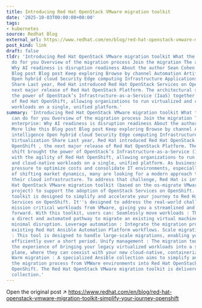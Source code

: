 ```yaml
---
title: Introducing Red Hat OpenStack VMware migration toolkit
date: '2025-10-03T00:00:00+00:00'
tags:
- kubernetes
source: Redhat Blog
external_url: https://www.redhat.com/en/blog/red-hat-openstack-vmware-migration-toolkit-simplify-your-journey-openshift
post_kind: link
draft: false
tldr: 'Introducing Red Hat OpenStack VMware migration toolkit What the toolkit can
  do for you Overview of the migration process Join the migration The adaptable enterprise:
  Why AI readiness is disruption readiness About the author Sean Cohen More like this
  Blog post Blog post Keep exploring Browse by channel Automation Artificial intelligence
  Open hybrid cloud Security Edge computing Infrastructure Applications Virtualization
  Share Last year, Red Hat introduced Red Hat OpenStack Services on OpenShift , the
  next major release of Red Hat OpenStack Platform. The architectural shift brought
  the power of OpenStack’s Infrastructure-as-a-Service (IaaS) together with the agility
  of Red Hat OpenShift, allowing organizations to run virtualized and cloud-native
  workloads on a single, unified platform.'
summary: 'Introducing Red Hat OpenStack VMware migration toolkit What the toolkit
  can do for you Overview of the migration process Join the migration The adaptable
  enterprise: Why AI readiness is disruption readiness About the author Sean Cohen
  More like this Blog post Blog post Keep exploring Browse by channel Automation Artificial
  intelligence Open hybrid cloud Security Edge computing Infrastructure Applications
  Virtualization Share Last year, Red Hat introduced Red Hat OpenStack Services on
  OpenShift , the next major release of Red Hat OpenStack Platform. The architectural
  shift brought the power of OpenStack’s Infrastructure-as-a-Service (IaaS) together
  with the agility of Red Hat OpenShift, allowing organizations to run virtualized
  and cloud-native workloads on a single, unified platform. As businesses face increasing
  pressure to optimize costs and consolidate IT environments, especially in light
  of shifting market dynamics, many are looking for a modern approach to managing
  their cloud infrastructure. To address that challenge, Red Hat is introducing Red
  Hat OpenStack VMware migration toolkit (based on the os-migrate VMware toolkit upstream
  project) to support the adoption of OpenStack Services on OpenShift. This new migration
  toolkit is designed to simplify and accelerate your journey to Red Hat OpenStack
  Services on OpenShift. It''s designed to address the real-world challenges of migrating
  mission critical workloads from VMware, giving you a streamlined and efficient path
  forward. With this toolkit, users can: Seamlessly move workloads : The tool provides
  a direct and automated pathway to migrate an existing virtual machine (VM) with
  minimal disruption. Leverage automation : Integrate the migration process into your
  existing Red Hat Ansible Automation Platform workflows. Scale migration efforts
  : This tool is designed to handle large-scale migrations, enabling you to move VMs
  efficiently over a short period. Unify management : The migration toolkit simplifies
  the experience of bringing your legacy virtualized workloads into a singular control
  plane, where they can coexist with your new cloud-native, containerized applications.
  Warm migration : A specialized Ansible collection aims to simplify and automate
  the migration process from VMWare environments into Red Hat OpenStack Services on
  OpenShift. The Red Hat OpenStack VMware migration toolkit is delivered as an Ansible
  collection.'
---
```

Open the original post ↗ https://www.redhat.com/en/blog/red-hat-openstack-vmware-migration-toolkit-simplify-your-journey-openshift
